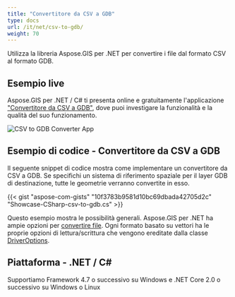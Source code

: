 ```yaml
---
title: "Convertitore da CSV a GDB"
type: docs
url: /it/net/csv-to-gdb/
weight: 70
---
```


Utilizza la libreria Aspose.GIS per .NET per convertire i file dal formato CSV al formato GDB.

## **Esempio live**

Aspose.GIS per .NET / C# ti presenta online e gratuitamente l'applicazione ["Convertitore da CSV a GDB"](https://products.aspose.app/gis/conversion/csv-to-gdb), dove puoi investigare la funzionalità e la qualità del suo funzionamento.

![CSV to GDB Converter App](conversion.png)

## **Esempio di codice - Convertitore da CSV a GDB**

Il seguente snippet di codice mostra come implementare un convertitore da CSV a GDB. Se specifichi un sistema di riferimento spaziale per il layer GDB di destinazione, tutte le geometrie verranno convertite in esso. 

{{< gist "aspose-com-gists" "10f3783b9581d10bc69dbada42705d2c" "Showcase-CSharp-csv-to-gdb.cs" >}}

Questo esempio mostra le possibilità generali. Aspose.GIS per .NET ha ampie opzioni per [convertire file](https://docs.aspose.com/gis/net/vector-layers/). Ogni formato basato su vettori ha le proprie opzioni di lettura/scrittura che vengono ereditate dalla classe [DriverOptions](https://reference.aspose.com/gis/net/aspose.gis/driveroptions).

## **Piattaforma - .NET / C#**

Supportiamo Framework 4.7 o successivo su Windows e .NET Core 2.0 o successivo su Windows o Linux
